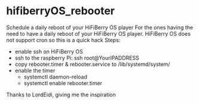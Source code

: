 # hifiberryOS_rebooter
Schedule a daily reboot of your HiFiBerry OS player
For the ones having the need to have a daily reboot of your HiFiBerry OS player.
HiFiBerry OS does not support cron so this is a quick hack
Steps:
- enable ssh on HiFiBerry OS
- ssh to the raspberry Pi: ssh root@YourIPADDRESS
- copy rebooter.timer & rebooter.service to /lib/systemd/system/
- enable the timer
  - systemctl daemon-reload
  - systemctl enable rebooter.timer


Thanks to LordEidi, giving me the inspiration
